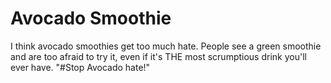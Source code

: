 <!DOCTYPE html>
# Avocado Smoothie
<head>
<title> Why the hate? </title>
I think avocado smoothies get too much hate. People see a green smoothie and are too afraid to try it, even if it's THE most scrumptious drink you'll ever have. "#Stop Avocado hate!"
</head>
